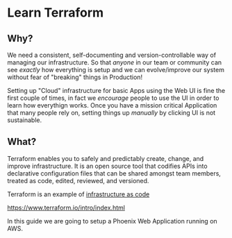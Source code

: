# Learn Terraform


## Why?

We need a consistent, self-documenting 
and version-controllable way of managing our infrastructure.
So that _anyone_ in our team or community can see _exactly_ 
how everything is setup and we can evolve/improve our system
without fear of "breaking" things in Production!

Setting up "Cloud" infrastructure for basic Apps
using the Web UI is fine the first couple of times,
in fact we _encourage_ people to use the UI 
in order to learn how everythign works.
Once you have a mission critical Application that many people rely on,
setting things up _manually_ by clicking UI is not sustainable.


## What?

Terraform enables you to safely and predictably 
create, change, and improve infrastructure. 
It is an open source tool that codifies APIs 
into declarative configuration files 
that can be shared amongst team members, 
treated as code, edited, reviewed, and versioned.

Terraform is an example of
[infrastructure as code](https://en.wikipedia.org/wiki/Infrastructure_as_code)

https://www.terraform.io/intro/index.html

In this guide we are going to setup a 
Phoenix Web Application running on AWS.
